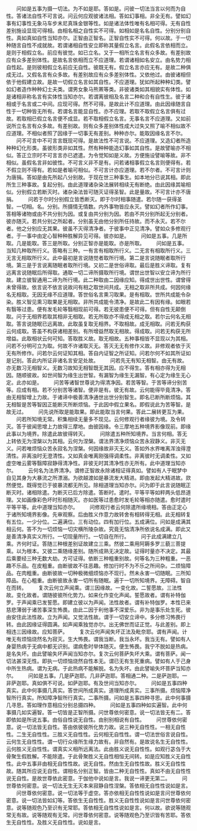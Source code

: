 <!-- { "loadSidebar": true } -->
　　问如是五事为摄一切法。为不如是耶。答如是。问彼一切法当言以何而为自性。答诸法自性不可言说。问云何应观彼诸法相。答如幻事相。非全无有。譬如幻事有幻事性无象马车步末尼真珠金银等性。如是诸法体性唯有名相可得。无有自性差别施设显现可得相。由相名相之自性实不可得。如相如是名名自性。分别分别自性。真如真如自性当知亦尔。正智由正智名。正智自性实不可得。何以故。于一切种随言自性不成就故。若谓诸相自性安立即称其量假立名言。此假名言依相而立。是则于相假立名。前应有彼觉。如已立名。又于一相所立名言有众多故。有差别故应有众多差别体性。是故名言依相而立不应道理。若谓诸相如名安立。由名势力相自性起。是则彼相假立名前应无自性。彼既无有。假立名言亦应无有。是故二种俱成无过。又假名言有众多故。有差别故应有众多差别体性。又依他过。由彼诸相但依于他假建立故。是故一切假立名言如其自性。不应道理。犹如所起种种幻类。譬如幻者造作种种幻士夫类。谓男女象马熊罴等类。非彼诸类如其相貌实有体性。如是诸相非称名言有实体性当知亦尔。若谓离彼相及名言二种和合有自性生。彼于诸相或于名言或二中间。应现可得。然不可得。是故此计不应道理。由此因缘随言自性于一切种皆无所有。若谓名言能显自性。亦不应理。若取不取假立名言俱有过故。若取相已假立名言便不成显。若不取相假立名言。无事名言不应道理。又如前说所立名言有众多故。有差别故。则有众多差别体性成大过失又照了喻不相似故不应道理。不相似者照了因缘于一切事无有差别。种种亦尔。能取因缘名言不尔。
　　问不可言中不可言言既现可得。是故法性不可言说。不应道理。又造幻者所造种种幻化形类。虽彼形类非如其性。然有种种能造幻事如其自性。是故譬喻亦不相似。答正立宗时不可言言亦已遮遣。为令觉知如是义故。方便施设譬喻等故。非不相似。虽假名言非如彼性。不可言义非不是有。问若诸相事假立名言则便得有。若不假立则不得有。若如是者喻可相似。不可言计亦应道理。若不尔者。不可言计则为唐捐。答如是由先所起八分别故。于现在世三种事生。如本地分已说其相。即此所生三种事故。复起分别。由此道理诸杂染法展转相续无有断绝。由此因缘其喻相似。分别假立若断灭时。诸杂染法皆可随灭证得圣智。此是量故。不可言计亦不唐捐。
　　问若于尔时分别假立皆悉断灭。即于尔时相事随遣。若尔随一获得圣智。一切相。名。分别。所摄情无情数。内外事物皆应永灭。譬如幻者所作幻事。答相等诸物或由不共分别为因。或复由共分别为因。若由不共分别所起无分别者。彼亦随灭。若共分别之所起者。分别虽无由他分别所任持故。而不永灭。若不尔者。他之分别应无其果。彼虽不灭得清净者。于彼事中正见清净。譬如众多修观行者。于一事中由定心智种种胜解异见可得。彼亦如是。
　　问如是五事。几是所取。几是能取。答三是所取。分别正智亦是能取。亦是所取。
　　问如是五事。当知几种取所行义。答略有三种。一有言有相取所行义。二无言有相取所行义。三无言无相取所行义。此中最初是言说随觉者取所行境。第二是言说随眠者取所行境。第三是于言说离随眠者取所行境。又初二是世俗谛取。最后是胜义谛取。复有远离言说随眠后所得取。通取一切二谛所摄取所行境。谓世出世智以安立谛为所行故。建立彼智通用二谛为所行境。此二种取由二因缘应知。得成世出世性。谓曾得未曾得故。依言说不依言说故问有相之取世间共成。无相之取非所共成。何因何缘名无相取。无因无缘不应道理。答世俗名言熏习取果。是有相取。世所共成能令杂染。胜义智见熏习取果是无相取。非所共成能令清净。是故此二有因有缘。如眼若有翳等过患。便有发毛轮等翳相现前可得。若无彼患便不可得。但有自性无颠倒取。问于无相界若取其相非无相取。若无所取亦不得成无相之取。若尔云何名无相取。答言说随眠已远离故。此取虽复取无相界。不取相故。成无相取。问若无构获云何成取。答虽不构获诸相差别。有所增益然取无相故。得成取。问若无构获无所增益。此取相状云何可知。答取胜义故。取无相故。五种事相皆不显现以为其相。问若不分明可立为取。何故不许诸取灭无。答灭无无有修作义故。非修观者依于灭无有所修作。问若尔云何证知其相。答自内证智之所证知。问若尔何不如其所证如是记别。答此内所证非诸名言安足处故。
　　问若先无有知无相智。由无有故。亦无数习无相智义。无数习故知无相智既无其因。应不得生。答有相亦得为无相因。随顺彼故。如世间智为缘生出世智。有漏智为缘生无漏智。有心定为缘生无心定。此亦如是。
　　问苦等诸智世尊说为得清净因。若苦等智。于苦等谛分别苦等。应成有相。若不分别苦等诸智。便非是有。彼无有故。云何能得毕竟清净。答由无相智增上力故。于诸谛中极善清净通世出世分别智生。即名已断所断烦恼。其无相智是苦等智因正能断灭所断烦恼。于此因中假立果名。即假说此为苦等智。是故无过。
　　问先说所取是能取果。即此能取当言何果。答此二展转更互为果。
　　问若所知境无常。积集相续无量多不现见。云何修观行者缘彼为境。及令转灭。答于彼闻思增上力故得三摩地。由彼因缘。令三摩地五种境界影像现前。即缘此事以为境界。除遣此故彼得转灭。
　　问除遣五种所知境界。当言何相。答无上转依无为涅槃以为其相。云何为涅槃。谓法界清净烦恼众苦永寂静义。非灭无义。问若唯烦恼众苦永寂名为涅槃。何因缘故非灭无义。答如外水界唯离浑浊得澄清性。非离浊时无澄清性。又如真金唯离刚强得调柔性。非离彼时无调柔性。又如虚空唯云雾等翳障寂静得清净性。非彼无时其清净性亦无所有。此中道理当知亦尔。
　　云何名为法界清净。谓修正智故永除诸相证得真如。譬如有人于眠梦中自见其身为大暴流之所漂溺。为欲越渡如是暴流发大精进。即由发起大精进故。欻然便觉。既得觉已于彼暴流都无所见。除相道理当知亦尔。问为即于此言说随眠正断灭时。诸相除遣。为断灭已后方除遣。答断时。遣时。平等平等如秤两头低昂道理。又如画像彩色坏时形相随灭。亦如医等过患愈时发毛轮等相亦随遣。愈时遣时平等平等。此中道理当知亦尔。
　　问修观行者云何除遣所缘境相。答由正定心于诸所知境界影像。先审观察。后由胜义作意力故转舍有相转得无相。此无相转复有五位。一少分位。二遍满位。三有动位。四有加行位。五成满位。问如是成满其相云何。答不为一切烦恼一切灾横所陵杂故。究竟无恼清净所依说名成满。即此又是善清净真实义所行。一切现量所行。一切自在所行。
　　问于此成满建立几乘。齐何时证。答随三种根差别证故建立三乘。然彼二乘用阿耨多罗三藐三菩提乘。以为根本。又彼二乘随缘差别。随所成熟无决定故。证得时量亦不决定。其最后乘要经三种无数大劫。方可证得。依断三种粗重别故。何等名为三种粗重。一恶趣不乐品。在皮粗重。由断彼故不往恶趣。修加行时不为不乐之所间杂。二烦恼障品。在肉粗重。由断彼故一切种极微细烦恼亦不现行。然未永害一切随眠。三所知障品。在心粗重。由断彼故永害一切所有随眠。遍于一切所知境界。无障碍。智自在而转。
　　复次云何立声闻乘。谓三因缘故。一变化故。二誓愿故。三法性故。变化故者。谓随彼彼所化势力。如来化作变化声闻。誓愿故者。谓有补特伽罗。于声闻乘已发誓愿。即建立彼以为声闻。法性故者。谓有补特伽罗。本性已来慈悲薄弱于诸苦事深生怖畏。由此二因于利他事不深爱乐。非为是事乐处生死。彼由安住此法性故。立为声闻。又觉法性故。谓于一切安立谛中。多分修习怖畏行转。由此因缘证得圆满。如声闻乘独觉亦尔。出无佛世而证正觉。与此差别。即上相违三因缘故。应知菩萨。
　　复次云何声闻失坏正法及毗奈耶。谓有声闻。计唯无有烦恼烧然名为寂灭。生大怖畏。谓我当断。我当永坏。我当无有。譬如有人身婴热病于无病中都无识别。谓病愈时举体随灭。便生怖畏。我宁不脱如是热病。是名失坏。由此譬喻失坏声闻当知亦尔。复次云何菩萨失坏大乘。谓有菩萨。闻一切法甚深无性。即执一切烦恼烧然自性本无。谓已无有生死重病。譬如有人于己身中所生热病。谓为无病。于此热病不能解脱。名为失坏。由此譬喻失坏菩萨当知亦尔。
　　问如是五事。几是萨迦耶。几非萨迦耶。答相通二种。二是萨迦耶。一非萨迦耶。真如俱不可说。如萨迦耶。有及世间当知亦尔。
　　问如是五事四种真实。此中何事摄几真实。答世间所成真实。道理所成真实。三事所摄。烦恼障净智所行真实。所知障净智所行真实。二事所摄。问如是五事四种寻思。此中何事摄几寻思。答如理作意相应分别总摄四种。
　　问如是五事四种如实遍智。此中何事摄几如实遍智。答一切皆是正智所摄。问世尊依何密意。说一切法皆无有二。答即依如是所说五事。由俗自性说无自性。由别别相说有自性。
　　问世尊依何密意。说一切法皆无自性。答由依彼彼所化势力故。说三种无自性性。一相无自性性。二生无自性性。三胜义无自性性。云何相无自性性。谓一切法世俗言说自性。云何生无自性性。谓一切行众缘所生缘力故有。非自然有。是故说名生无自性性。云何胜义无自性性。谓真实义相所远离法。此由胜义说无自性性。如观行苾刍于大骨聚生假胜解。不能除遣。于此骨聚胜义无自性相恒无间转。如是应知胜义无自性性。此中五事非由相无自性性故。说无自性。然由生无自性性故。胜义无自性性故。随其所应说无自性。谓相名分别正智。皆由二种无自性性。真如不由无自性性说无自性。是故世尊依此密意。于伽他中说如是言。我说一谛更无第二。
　　问世尊依何密意。说一切法无生无灭本来寂静自性涅槃。答依相无自性性说如是言。
　　问世尊依何密意。说一切法等于虚空。答亦依相无自性性说如是言问世尊依何密意。说一切法皆如幻等。答依生无自性性。胜义无自性性说如是言问世尊依何密意。说等随观色乃至识有无常耶。答依相无自性性说如是言。何以故。欲说等随观常无有故。说等随观有无常。问世尊依何密意。说等随观色乃至识皆有苦耶。答依生无自性性。及胜义无自性性。说如是言。
